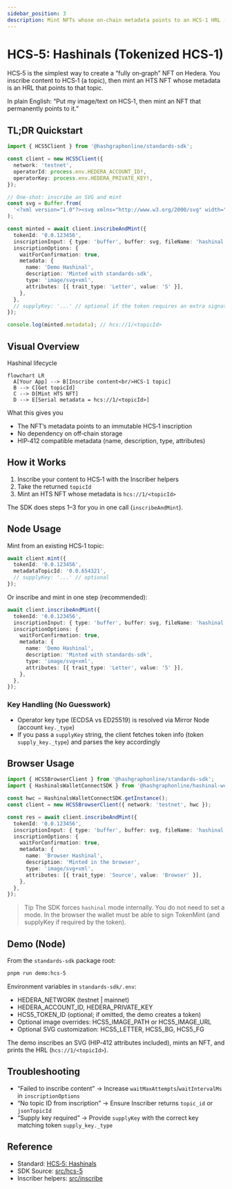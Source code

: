 ```yaml
---
sidebar_position: 3
description: Mint NFTs whose on-chain metadata points to an HCS‑1 HRL (hcs://1/<topicId>)
---
```


# HCS‑5: Hashinals (Tokenized HCS‑1)

HCS‑5 is the simplest way to create a “fully on‑graph” NFT on Hedera. You inscribe content to HCS‑1 (a topic), then mint an HTS NFT whose metadata is an HRL that points to that topic.

In plain English: “Put my image/text on HCS‑1, then mint an NFT that permanently points to it.”

## TL;DR Quickstart

```ts
import { HCS5Client } from '@hashgraphonline/standards-sdk';

const client = new HCS5Client({
  network: 'testnet',
  operatorId: process.env.HEDERA_ACCOUNT_ID!,
  operatorKey: process.env.HEDERA_PRIVATE_KEY!,
});

// One‑shot: inscribe an SVG and mint
const svg = Buffer.from(
  '<?xml version="1.0"?><svg xmlns="http://www.w3.org/2000/svg" width="512" height="512"><rect width="512" height="512" fill="#0d9488"/><text x="50%" y="56%" text-anchor="middle" dominant-baseline="middle" font-size="320" font-weight="700" fill="#fff">S</text></svg>'
);

const minted = await client.inscribeAndMint({
  tokenId: '0.0.123456',
  inscriptionInput: { type: 'buffer', buffer: svg, fileName: 'hashinal.svg', mimeType: 'image/svg+xml' },
  inscriptionOptions: {
    waitForConfirmation: true,
    metadata: {
      name: 'Demo Hashinal',
      description: 'Minted with standards‑sdk',
      type: 'image/svg+xml',
      attributes: [{ trait_type: 'Letter', value: 'S' }],
    },
  },
  // supplyKey: '...' // optional if the token requires an extra signature
});

console.log(minted.metadata); // hcs://1/<topicId>
```

## Visual Overview

Hashinal lifecycle

```mermaid
flowchart LR
  A[Your App] --> B[Inscribe content<br/>HCS-1 topic]
  B --> C[Get topicId]
  C --> D[Mint HTS NFT]
  D --> E[Serial metadata = hcs://1/<topicId>]
```

What this gives you

- The NFT’s metadata points to an immutable HCS‑1 inscription
- No dependency on off‑chain storage
- HIP‑412 compatible metadata (name, description, type, attributes)

## How it Works

1. Inscribe your content to HCS‑1 with the Inscriber helpers
2. Take the returned `topicId`
3. Mint an HTS NFT whose metadata is `hcs://1/<topicId>`

The SDK does steps 1–3 for you in one call (`inscribeAndMint`).

## Node Usage

Mint from an existing HCS‑1 topic:

```ts
await client.mint({
  tokenId: '0.0.123456',
  metadataTopicId: '0.0.654321',
  // supplyKey: '...' // optional
});
```

Or inscribe and mint in one step (recommended):

```ts
await client.inscribeAndMint({
  tokenId: '0.0.123456',
  inscriptionInput: { type: 'buffer', buffer: svg, fileName: 'hashinal.svg', mimeType: 'image/svg+xml' },
  inscriptionOptions: {
    waitForConfirmation: true,
    metadata: {
      name: 'Demo Hashinal',
      description: 'Minted with standards‑sdk',
      type: 'image/svg+xml',
      attributes: [{ trait_type: 'Letter', value: 'S' }],
    },
  },
});
```

### Key Handling (No Guesswork)

- Operator key type (ECDSA vs ED25519) is resolved via Mirror Node (account `key._type`)
- If you pass a `supplyKey` string, the client fetches token info (token `supply_key._type`) and parses the key accordingly

## Browser Usage

```ts
import { HCS5BrowserClient } from '@hashgraphonline/standards-sdk';
import { HashinalsWalletConnectSDK } from '@hashgraphonline/hashinal-wc';

const hwc = HashinalsWalletConnectSDK.getInstance();
const client = new HCS5BrowserClient({ network: 'testnet', hwc });

const res = await client.inscribeAndMint({
  tokenId: '0.0.123456',
  inscriptionInput: { type: 'buffer', buffer: svg, fileName: 'hashinal.svg', mimeType: 'image/svg+xml' },
  inscriptionOptions: {
    waitForConfirmation: true,
    metadata: {
      name: 'Browser Hashinal',
      description: 'Minted in the browser',
      type: 'image/svg+xml',
      attributes: [{ trait_type: 'Source', value: 'Browser' }],
    },
  },
});
```

> Tip
> The SDK forces `hashinal` mode internally. You do not need to set a mode.
> In the browser the wallet must be able to sign TokenMint (and supplyKey if required by the token).

## Demo (Node)

From the `standards-sdk` package root:

```bash
pnpm run demo:hcs-5
```

Environment variables in `standards-sdk/.env`:

- HEDERA_NETWORK (testnet | mainnet)
- HEDERA_ACCOUNT_ID, HEDERA_PRIVATE_KEY
- HCS5_TOKEN_ID (optional; if omitted, the demo creates a token)
- Optional image overrides: HCS5_IMAGE_PATH or HCS5_IMAGE_URL
- Optional SVG customization: HCS5_LETTER, HCS5_BG, HCS5_FG

The demo inscribes an SVG (HIP‑412 attributes included), mints an NFT, and prints the HRL (`hcs://1/<topicId>`).

## Troubleshooting

- “Failed to inscribe content” → Increase `waitMaxAttempts`/`waitIntervalMs` in `inscriptionOptions`
- “No topic ID from inscription” → Ensure Inscriber returns `topic_id` or `jsonTopicId`
- “Supply key required” → Provide `supplyKey` with the correct key matching token `supply_key._type`

## Reference

- Standard: [HCS‑5: Hashinals](/docs/standards/hcs-5)
- SDK Source: [src/hcs-5](https://github.com/hashgraph-online/standards-sdk/tree/main/src/hcs-5)
- Inscriber helpers: [src/inscribe](https://github.com/hashgraph-online/standards-sdk/tree/main/src/inscribe)
